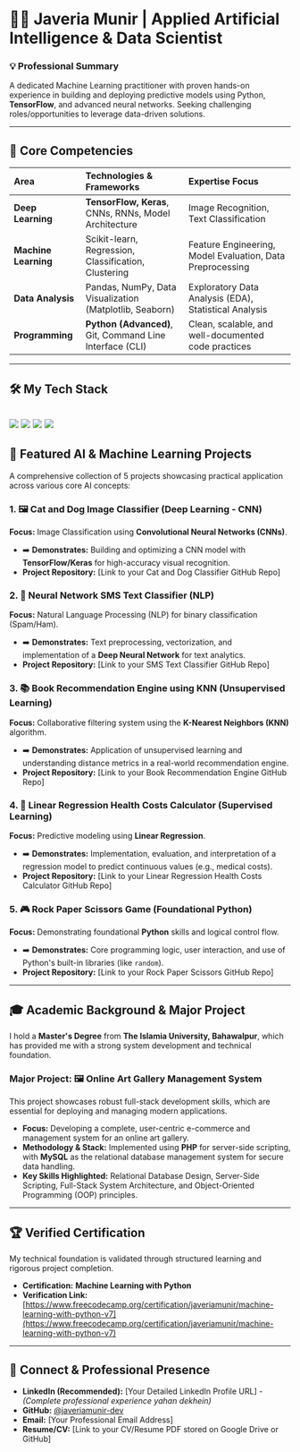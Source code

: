 # 👩‍💻 Javeria Munir | Applied Artificial Intelligence & Data Scientist

### 💡 Professional Summary
A dedicated Machine Learning practitioner with proven hands-on experience in building and deploying predictive models using Python, **TensorFlow**, and advanced neural networks. Seeking challenging roles/opportunities to leverage data-driven solutions.

---

## 🚀 Core Competencies
| Area | Technologies & Frameworks | Expertise Focus |
| :--- | :--- | :--- |
| **Deep Learning** | **TensorFlow, Keras**, CNNs, RNNs, Model Architecture | Image Recognition, Text Classification |
| **Machine Learning** | Scikit-learn, Regression, Classification, Clustering | Feature Engineering, Model Evaluation, Data Preprocessing |
| **Data Analysis** | Pandas, NumPy, Data Visualization (Matplotlib, Seaborn) | Exploratory Data Analysis (EDA), Statistical Analysis |
| **Programming** | **Python (Advanced)**, Git, Command Line Interface (CLI) | Clean, scalable, and well-documented code practices |

---

## 🛠️ My Tech Stack
![](https://img.shields.io/badge/Language-Python-3776AB?style=for-the-badge&logo=python)
![](https://img.shields.io/badge/Framework-TensorFlow-FF6F00?style=for-the-badge&logo=tensorflow)
![](https://img.shields.io/badge/Development-PHP-777BB4?style=for-the-badge&logo=php)
![](https://img.shields.io/badge/Database-MySQL-00758F?style=for-the-badge&logo=mysql)
---

## 📂 Featured AI & Machine Learning Projects

A comprehensive collection of 5 projects showcasing practical application across various core AI concepts:

### 1. 🖼️ Cat and Dog Image Classifier (Deep Learning - CNN)
**Focus:** Image Classification using **Convolutional Neural Networks (CNNs)**.
* ➡️ **Demonstrates:** Building and optimizing a CNN model with **TensorFlow/Keras** for high-accuracy visual recognition.
* **Project Repository:** [Link to your Cat and Dog Classifier GitHub Repo]

### 2. 📧 Neural Network SMS Text Classifier (NLP)
**Focus:** Natural Language Processing (NLP) for binary classification (Spam/Ham).
* ➡️ **Demonstrates:** Text preprocessing, vectorization, and implementation of a **Deep Neural Network** for text analytics.
* **Project Repository:** [Link to your SMS Text Classifier GitHub Repo]

### 3. 📚 Book Recommendation Engine using KNN (Unsupervised Learning)
**Focus:** Collaborative filtering system using the **K-Nearest Neighbors (KNN)** algorithm.
* ➡️ **Demonstrates:** Application of unsupervised learning and understanding distance metrics in a real-world recommendation engine.
* **Project Repository:** [Link to your Book Recommendation Engine GitHub Repo]

### 4. 🏥 Linear Regression Health Costs Calculator (Supervised Learning)
**Focus:** Predictive modeling using **Linear Regression**.
* ➡️ **Demonstrates:** Implementation, evaluation, and interpretation of a regression model to predict continuous values (e.g., medical costs).
* **Project Repository:** [Link to your Linear Regression Health Costs Calculator GitHub Repo]

### 5. 🎮 Rock Paper Scissors Game (Foundational Python)
**Focus:** Demonstrating foundational **Python** skills and logical control flow.
* ➡️ **Demonstrates:** Core programming logic, user interaction, and use of Python's built-in libraries (like `random`).
* **Project Repository:** [Link to your Rock Paper Scissors GitHub Repo]

---

## 🎓 Academic Background & Major Project

I hold a **Master's Degree** from **The Islamia University, Bahawalpur**, which has provided me with a strong system development and technical foundation.

### Major Project: 🖼️ Online Art Gallery Management System
This project showcases robust full-stack development skills, which are essential for deploying and managing modern applications.

* **Focus:** Developing a complete, user-centric e-commerce and management system for an online art gallery.
* **Methodology & Stack:** Implemented using **PHP** for server-side scripting, with **MySQL** as the relational database management system for secure data handling.
* **Key Skills Highlighted:** Relational Database Design, Server-Side Scripting, Full-Stack System Architecture, and Object-Oriented Programming (OOP) principles.
---

## 🏆 Verified Certification

My technical foundation is validated through structured learning and rigorous project completion.

* **Certification:** **Machine Learning with Python**
* **Verification Link:** [https://www.freecodecamp.org/certification/javeriamunir/machine-learning-with-python-v7](https://www.freecodecamp.org/certification/javeriamunir/machine-learning-with-python-v7)

---

## 📧 Connect & Professional Presence

* **LinkedIn (Recommended):** [Your Detailed LinkedIn Profile URL] - *(Complete professional experience yahan dekhein)*
* **GitHub:** [@javeriamunir-dev](https://github.com/javeriamunir-dev)
* **Email:** [Your Professional Email Address]
* **Resume/CV:** [Link to your CV/Resume PDF stored on Google Drive or GitHub]
